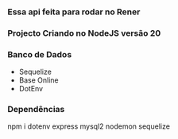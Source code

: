 ### Essa api feita para rodar no Rener

### Projecto Criando no NodeJS versão 20

### Banco de Dados
* Sequelize
* Base Online
* DotEnv

### Dependências
npm i dotenv express mysql2 nodemon sequelize